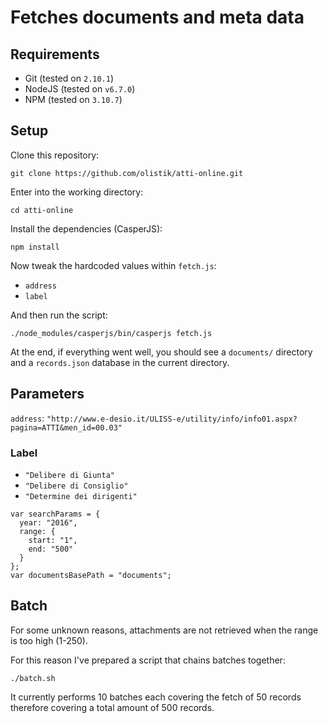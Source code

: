 # Fetches documents and meta data

## Requirements

- Git (tested on `2.10.1`)
- NodeJS (tested on `v6.7.0`)
- NPM (tested on `3.10.7`)

## Setup

Clone this repository:

```
git clone https://github.com/olistik/atti-online.git
```

Enter into the working directory:

```
cd atti-online
```

Install the dependencies (CasperJS):

```
npm install
```

Now tweak the hardcoded values within `fetch.js`:

- `address`
- `label`

And then run the script:

```
./node_modules/casperjs/bin/casperjs fetch.js
```

At the end, if everything went well, you should see a `documents/` directory and a `records.json` database in the current directory.

## Parameters

`address`: `"http://www.e-desio.it/ULISS-e/utility/info/info01.aspx?pagina=ATTI&men_id=00.03"`

### Label

- `"Delibere di Giunta"`
- `"Delibere di Consiglio"`
- `"Determine dei dirigenti"`

```
var searchParams = {
  year: "2016",
  range: {
    start: "1",
    end: "500"
  }
};
var documentsBasePath = "documents";
```

## Batch

For some unknown reasons, attachments are not retrieved when the range is too high (1-250).

For this reason I've prepared a script that chains batches together:

```
./batch.sh
```

It currently performs 10 batches each covering the fetch of 50 records therefore covering a total amount of 500 records.
